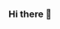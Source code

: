 ### Hi there 👋

<!--
- 🔭 I’m currently working on Shiny app `functionExplorer` which wraps `functiondepends` package for convenient usage
- 🌱 I’m currently learning JavaScript to create better R Shiny apps
-->
